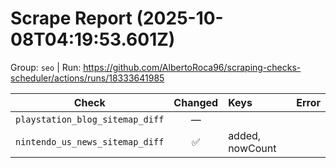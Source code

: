 # Scrape Report (2025-10-08T04:19:53.601Z)

Group: `seo`  |  Run: https://github.com/AlbertoRoca96/scraping-checks-scheduler/actions/runs/18333641985

| Check | Changed | Keys | Error |
|---|:---:|:--|:--|
| `playstation_blog_sitemap_diff` | — |  |  |
| `nintendo_us_news_sitemap_diff` | ✅ | added, nowCount |  |
